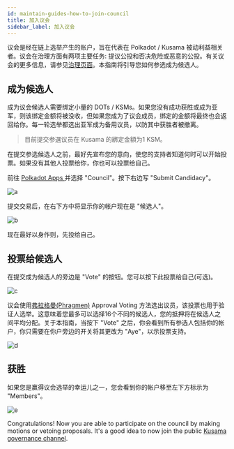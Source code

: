 ```yaml
---
id: maintain-guides-how-to-join-council
title: 加入议会
sidebar_label: 加入议会
---
```


议会是经在链上选举产生的账户，旨在代表在 Polkadot / Kusama 被动利益相关者。议会在治理方面有两项主要任务: 提议公投和否决危险或恶意的公投。有关议会的更多信息，请参见[治理页面](learn-governance#council)。本指南将引导您如何参选成为候选人。

## 成为候选人

成为议会候选人需要绑定小量的 DOTs / KSMs。如果您没有成功获胜或成为亚军，则该绑定金额将被没收，但如果您成为了议会成员，绑定的金额将最终也会返回给你。每一轮选举都选出亚军成为备用议员，以防其中获胜者被撤离。

> 目前提交参選议员在 Kusama 的綁定金額为1 KSM。

在提交参选候选人之前，最好先宣布您的意向，使您的支持者知道何时可以开始投票。如果没有其他人投票给你，你也可以投票给自己。

前往 [ Polkadot Apps ](https://polkadot.js.org/apps) 并选择 "Council"。按下右边写 "Submit Candidacy"。

![a](assets/council/submit_candidacy.png)

提交交易后，在右下方中将显示你的帐户现在是 "候选人"。

![b](assets/council/candidate.png)

现在最好以身作则，先投给自己。

## 投票给候选人

在提交成为候选人的旁边是 "Vote" 的按钮。您可以按下此投票给自己(可选)。

![c](assets/council/vote.png)

议会使用[弗拉格曼(Phragmen)](learn-phragmen) Approval Voting 方法选出议员，该投票也用于验证人选举。这意味着您最多可以选择16个不同的候选人，您的抵押将在候选人之间平均分配。关于本指南，当按下 "Vote" 之后，你会看到所有参选人包括你的帐户，你只需要在你户旁边的开关将其更改为 "Aye"，以示投票支持。

![d](assets/council/vote_for_yourself.png)

## 获胜

如果您是赢得议会选举的幸运儿之一，您会看到你的帐户移至左下方标示为 "Members"。

![e](assets/council/member.png)

Congratulations! Now you are able to participate on the council by making motions or vetoing proposals. It's a good idea to now join the public [Kusama governance channel](https://matrix.to/#/!QXMnIJzxlnVrvRzhUA:matrix.parity.io?via=matrix.parity.io&via=matrix.org&via=web3.foundation).
